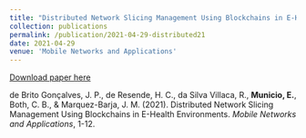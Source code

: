```yaml
---
title: "Distributed Network Slicing Management Using Blockchains in E-Health Environments"
collection: publications
permalink: /publication/2021-04-29-distributed21
date: 2021-04-29
venue: 'Mobile Networks and Applications'
---
```


[Download paper here](https://link.springer.com/article/10.1007/s11036-021-01745-1)

de Brito Gonçalves, J. P., de Resende, H. C., da Silva Villaca, R., <b>Municio, E.</b>, Both, C. B., & Marquez-Barja, J. M. (2021). Distributed Network Slicing Management Using Blockchains in E-Health Environments. <i>Mobile Networks and Applications</i>, 1-12.